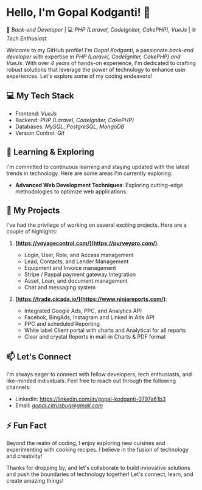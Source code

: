 
# Hello, I'm Gopal Kodganti! 👋

🚀 *Back-end Developer* | 💻 *PHP (Laravel, CodeIgniter, CakePHP), VueJs* | 🌐 *Tech Enthusiast*

Welcome to my GitHub profile! I'm *Gopal Kodganti*, a passionate *back-end developer* with expertise in *PHP (Laravel, CodeIgniter, CakePHP) and VueJs*. With over *4 years* of hands-on experience, I'm dedicated to crafting robust solutions that leverage the power of technology to enhance user experiences. Let's explore some of my coding endeavors!

## 💻 My Tech Stack

- Frontend: *VueJs*
- Backend: *PHP (Laravel, CodeIgniter, CakePHP)*
- Databases: *MySQL*, *PostgreSQL*, *MongoDB*
- Version Control: *Git*

## 🌱 Learning & Exploring

I'm committed to continuous learning and staying updated with the latest trends in technology. Here are some areas I'm currently exploring:

- **Advanced Web Development Techniques**: Exploring cutting-edge methodologies to optimize web applications.

## 🚀 My Projects

I've had the privilege of working on several exciting projects. Here are a couple of highlights:

1. **[https://voyagecontrol.com/](https://purveypro.com/)**:
    - Login, User, Role, and Access management
    - Lead, Contacts, and Lender Management
    - Equipment and Invoice management
    - Stripe / Paypal payment gateway Integration 
    - Asset, Loan, and document management
    - Chat and messaging system

2. **[https://trade.cicada.io/](https://www.ninjareports.com/)**:
    - Integrated Google Ads, PPC, and Analytics API
    - Facebok, BingAds, Instagram and Linked In Ads API
    - PPC and scheduled Reporting 
    - White label Client portal with charts and Analytical for all reports 
    - Clear and crystal Reports in mail-in Charts & PDF format  

## 📫 Let's Connect

I'm always eager to connect with fellow developers, tech enthusiasts, and like-minded individuals. Feel free to reach out through the following channels:

- LinkedIn: https://linkedin.com/in/gopal-kodganti-0797a61b3
- Email: *gopal.citrusbug@gmail.com*

## ⚡ Fun Fact

Beyond the realm of coding, I enjoy exploring new cuisines and experimenting with cooking recipes. I believe in the fusion of technology and creativity!

Thanks for dropping by, and let's collaborate to build innovative solutions and push the boundaries of technology together! Let's connect, learn, and create amazing things!
